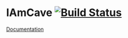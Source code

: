 # IAmCave [![Build Status](https://travis-ci.org/IAmCaveDev/IAmCave.svg?branch=master)](https://travis-ci.org/IAmCaveDev/IAmCave)

[Documentation](doc/index.md)
